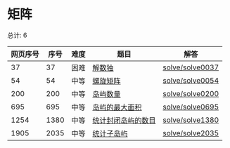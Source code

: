 # 矩阵

<!--- table -->

总计: 6

| 网页序号 | 序号 | 难度 | 题目                                                                             | 解答                                  |
| -------- | ---- | ---- | -------------------------------------------------------------------------------- | ------------------------------------- |
| 37       | 37   | 困难 | [解数独](https://leetcode-cn.com/problems/sudoku-solver/)                        | [solve/solve0037](../solve/solve0037) |
| 54       | 54   | 中等 | [螺旋矩阵](https://leetcode-cn.com/problems/spiral-matrix/)                      | [solve/solve0054](../solve/solve0054) |
| 200      | 200  | 中等 | [岛屿数量](https://leetcode-cn.com/problems/number-of-islands/)                  | [solve/solve0200](../solve/solve0200) |
| 695      | 695  | 中等 | [岛屿的最大面积](https://leetcode-cn.com/problems/max-area-of-island/)           | [solve/solve0695](../solve/solve0695) |
| 1254     | 1380 | 中等 | [统计封闭岛屿的数目](https://leetcode-cn.com/problems/number-of-closed-islands/) | [solve/solve1380](../solve/solve1380) |
| 1905     | 2035 | 中等 | [统计子岛屿](https://leetcode-cn.com/problems/count-sub-islands/)                | [solve/solve2035](../solve/solve2035) |
